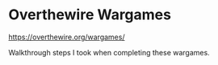 # Overthewire Wargames

https://overthewire.org/wargames/

Walkthrough steps I took when completing these wargames. 
